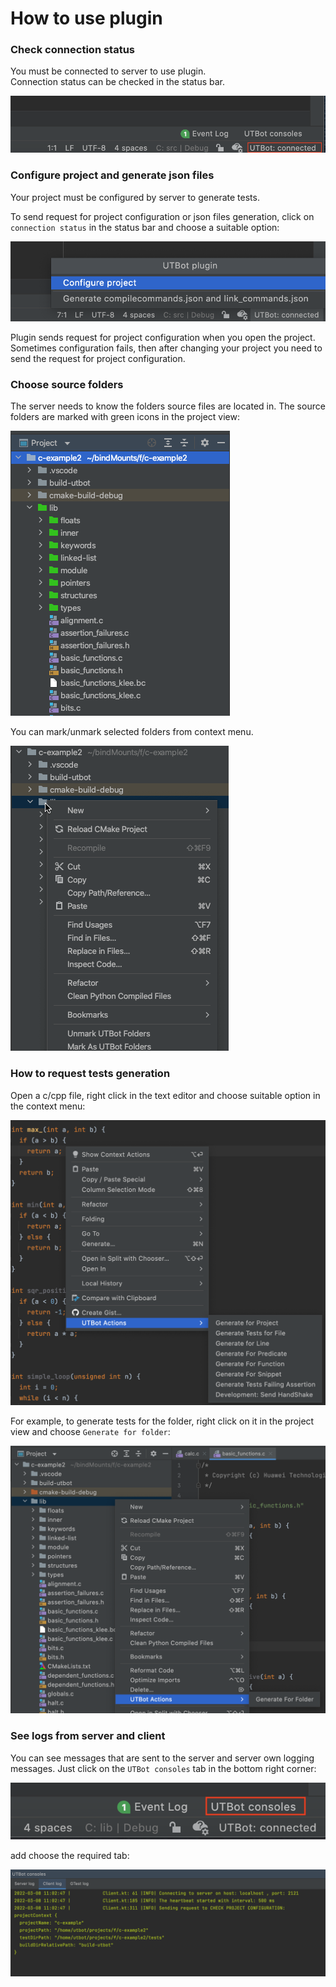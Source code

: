 
# How to use plugin

### Check connection status
You must be connected to server to use plugin. \
Connection status can be checked in the status bar.

![](images/plugin_usage/connectionStatus.png)

### Configure project and generate json files

Your project must be configured by server to generate tests.

To send request for project configuration or json files generation,
click on `connection status` in the status bar and choose a suitable option:

![](images/plugin_usage/generateJson.png)

Plugin sends request for project configuration when you open 
the project. Sometimes configuration fails, then after changing
your project you need to send the request for project configuration.

### Choose source folders

The server needs to know the folders source files are located in.
The source folders are marked with green icons in the project view:

![](images/plugin_usage/source-folders.png)

You can mark/unmark selected folders from context menu. 

![](images/plugin_usage/mark-unmark-folders.gif)

### How to request tests generation

Open a c/cpp file, right click in the text editor and 
choose suitable option in the context menu:

![editor actions](images/plugin_usage/editorActions.png)

For example, to generate tests for the folder, right click on it in the project view
and choose `Generate for folder`:

![project view actions](images/plugin_usage/projectViewActions.png)

### See logs from server and client

You can see messages that are sent to the server and server own logging messages. Just click on the `UTBot consoles` tab in the bottom right corner:

![UTBot consoles tab](images/plugin_usage/consolesTab.png)

add choose the required tab:

![UTBot consoles view](images/plugin_usage/consolesToolWindow.png)
